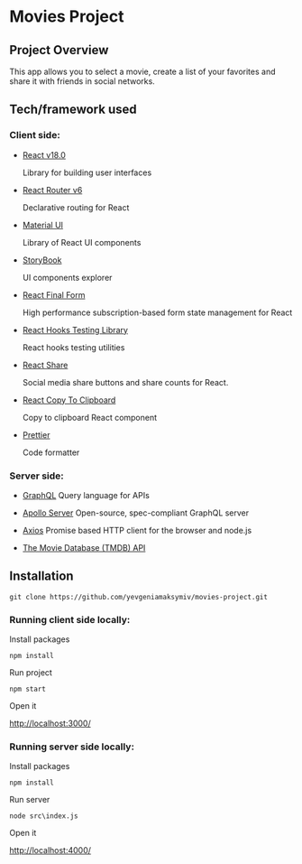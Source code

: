 # Movies Project

## Project Overview

This app allows you to select a movie, create a list of your favorites and share it with friends in social networks.

## Tech/framework used

### Client side:

- [React v18.0](https://reactjs.org/docs/create-a-new-react-app.html)

  Library for building user interfaces

- [React Router v6](https://reactrouter.com/en/v6.3.0/getting-started/overview)

  Declarative routing for React

- [Material UI](https://mui.com/material-ui/getting-started/overview/)

  Library of React UI components 

- [StoryBook](https://storybook.js.org/docs/react/get-started/introduction)

  UI components explorer

- [React Final Form](https://final-form.org/docs/react-final-form/getting-started)

  High performance subscription-based form state management for React

- [React Hooks Testing Library](https://react-hooks-testing-library.com/)

  React hooks testing utilities 

- [React Share](https://www.npmjs.com/package/react-share)

  Social media share buttons and share counts for React.

- [React Copy To Clipboard](https://www.npmjs.com/package/react-copy-to-clipboard)

  Copy to clipboard React component

- [Prettier](https://prettier.io/)

  Code formatter 

### Server side:

- [GraphQL](https://graphql.org/graphql-js/)
  Query language for APIs

- [Apollo Server](https://www.apollographql.com/docs/apollo-server/)
  Open-source, spec-compliant GraphQL server

- [Axios](https://axios-http.com/docs/intro)
  Promise based HTTP client for the browser and node.js

- [The Movie Database (TMDB) API](https://www.themoviedb.org/documentation/api)

## Installation

```
git clone https://github.com/yevgeniamaksymiv/movies-project.git
```

### Running client side locally:

Install packages

```
npm install
```

Run project

```
npm start
```

Open it

[http://localhost:3000/](http://localhost:3000/)

### Running server side locally:

Install packages

```
npm install
```

Run server

```
node src\index.js
```

Open it

[http://localhost:4000/](http://localhost:4000/)
